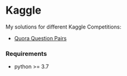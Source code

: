 # Kaggle
My solutions for different Kaggle Competitions:
- [Quora Question Pairs](./Quora_Question_Pairs/)

### Requirements
- python >= 3.7
